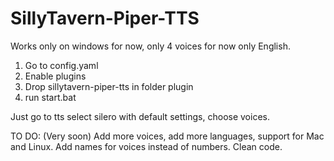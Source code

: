 # SillyTavern-Piper-TTS

Works only on windows for now, only 4 voices for now only English.
1) Go to config.yaml
2) Enable plugins
3) Drop sillytavern-piper-tts in folder plugin
4) run start.bat

Just go to tts select silero with default settings, choose voices.

TO DO: (Very soon)
Add more voices, add more languages, support for Mac and Linux. 
Add names for voices instead of numbers.
Clean code.
